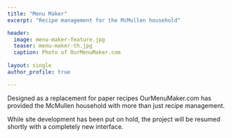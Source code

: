 ```yaml
---
title: "Menu Maker"
excerpt: "Recipe management for the McMullen household"

header:
  image: menu-maker-feature.jpg
  teaser: menu-maker-th.jpg
  caption: Photo of OurMenuMaker.com
  
layout: single
author_profile: true

---
```


Designed as a replacement for paper recipes OurMenuMaker.com has provided the McMullen household with 
more than just recipe management.

While site development has been put on hold, the project will be resumed shortly with a completely new interface.
